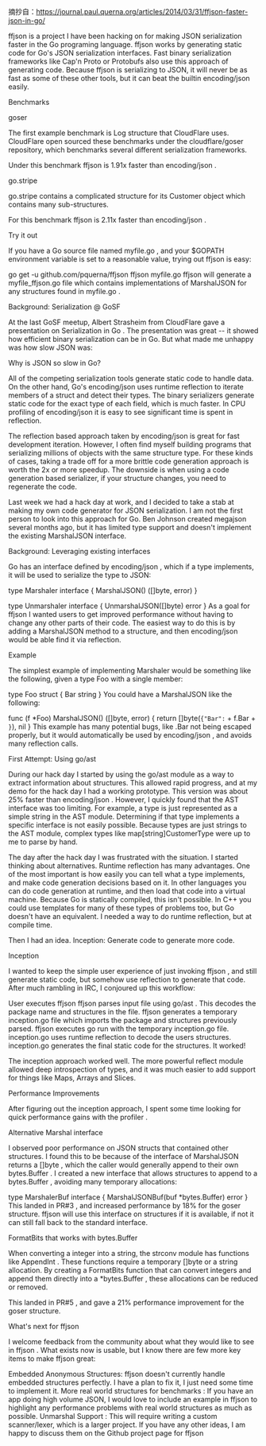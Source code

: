 摘抄自：https://journal.paul.querna.org/articles/2014/03/31/ffjson-faster-json-in-go/

ffjson is a project I have been hacking on for making JSON serialization faster in the Go programing language. ffjson works by generating static code for Go's JSON serialization interfaces. Fast binary serialization frameworks like Cap'n Proto or Protobufs also use this approach of generating code. Because ffjson is serializing to JSON, it will never be as fast as some of these other tools, but it can beat the builtin encoding/json easily.

Benchmarks

goser

The first example benchmark is Log structure that CloudFlare uses. CloudFlare open sourced these benchmarks under the cloudflare/goser repository, which benchmarks several different serialization frameworks.

Under this benchmark ffjson is 1.91x faster than encoding/json .

go.stripe

go.stripe contains a complicated structure for its Customer object which contains many sub-structures.

For this benchmark ffjson is 2.11x faster than encoding/json .

Try it out

If you have a Go source file named myfile.go , and your $GOPATH environment variable is set to a reasonable value, trying out ffjson is easy:

go get -u github.com/pquerna/ffjson
ffjson myfile.go
ffjson will generate a myfile_ffjson.go file which contains implementations of MarshalJSON for any structures found in myfile.go .

Background: Serialization @ GoSF

At the last GoSF meetup, Albert Strasheim from CloudFlare gave a presentation on Serialization in Go . The presentation was great -- it showed how efficient binary serialization can be in Go. But what made me unhappy was how slow JSON was:


Why is JSON so slow in Go?

All of the competing serialization tools generate static code to handle data. On the other hand, Go's encoding/json uses runtime reflection to iterate members of a struct and detect their types. The binary serializers generate static code for the exact type of each field, which is much faster. In CPU profiling of encoding/json it is easy to see significant time is spent in reflection.

The reflection based approach taken by encoding/json is great for fast development iteration. However, I often find myself building programs that serializing millions of objects with the same structure type. For these kinds of cases, taking a trade off for a more brittle code generation approach is worth the 2x or more speedup. The downside is when using a code generation based serializer, if your structure changes, you need to regenerate the code.

Last week we had a hack day at work, and I decided to take a stab at making my own code generator for JSON serialization. I am not the first person to look into this approach for Go. Ben Johnson created megajson several months ago, but it has limited type support and doesn't implement the existing MarshalJSON interface.

Background: Leveraging existing interfaces

Go has an interface defined by encoding/json , which if a type implements, it will be used to serialize the type to JSON:

type Marshaler interface {
  MarshalJSON() ([]byte, error)
}

type Unmarshaler interface {
  UnmarshalJSON([]byte) error
}
As a goal for ffjson I wanted users to get improved performance without having to change any other parts of their code. The easiest way to do this is by adding a MarshalJSON method to a structure, and then encoding/json would be able find it via reflection.

Example

The simplest example of implementing Marshaler would be something like the following, given a type Foo with a single member:

type Foo struct {
    Bar string
}
You could have a MarshalJSON like the following:

func (f *Foo) MarshalJSON() ([]byte, error) {
    return []byte(`{"Bar":` + f.Bar + `}`), nil
}
This example has many potential bugs, like .Bar not being escaped properly, but it would automatically be used by encoding/json , and avoids many reflection calls.

First Attempt: Using go/ast

During our hack day I started by using the go/ast module as a way to extract information about structures. This allowed rapid progress, and at my demo for the hack day I had a working prototype. This version was about 25% faster than encoding/json . However, I quickly found that the AST interface was too limiting. For example, a type is just represented as a simple string in the AST module. Determining if that type implements a specific interface is not easily possible. Because types are just strings to the AST module, complex types like map[string]CustomerType were up to me to parse by hand.

The day after the hack day I was frustrated with the situation. I started thinking about alternatives. Runtime reflection has many advantages. One of the most important is how easily you can tell what a type implements, and make code generation decisions based on it. In other languages you can do code generation at runtime, and then load that code into a virtual machine. Because Go is statically compiled, this isn't possible. In C++ you could use templates for many of these types of problems too, but Go doesn't have an equivalent. I needed a way to do runtime reflection, but at compile time.

Then I had an idea. Inception: Generate code to generate more code.

Inception

I wanted to keep the simple user experience of just invoking ffjson , and still generate static code, but somehow use reflection to generate that code. After much rambling in IRC, I conjoured up this workflow:


User executes ffjson
ffjson parses input file using go/ast . This decodes the package name and structures in the file.
ffjson generates a temporary inception.go file which imports the package and structures previously parsed.
ffjson executes go run with the temporary inception.go file.
inception.go uses runtime reflection to decode the users structures.
inception.go generates the final static code for the structures.
It worked!

The inception approach worked well. The more powerful reflect module allowed deep introspection of types, and it was much easier to add support for things like Maps, Arrays and Slices.

Performance Improvements

After figuring out the inception approach, I spent some time looking for quick performance gains with the profiler .

Alternative Marshal interface

I observed poor performance on JSON structs that contained other structures. I found this to be because of the interface of MarshalJSON returns a []byte , which the caller would generally append to their own bytes.Buffer . I created a new interface that allows structures to append to a bytes.Buffer , avoiding many temporary allocations:

type MarshalerBuf interface {
    MarshalJSONBuf(buf *bytes.Buffer) error
}
This landed in PR#3 , and increased performance by 18% for the goser structure. ffjson will use this interface on structures if it is available, if not it can still fall back to the standard interface.

FormatBits that works with bytes.Buffer

When converting a integer into a string, the strconv module has functions like AppendInt . These functions require a temporary []byte or a string allocation. By creating a FormatBits function that can convert integers and append them directly into a *bytes.Buffer , these allocations can be reduced or removed.

This landed in PR#5 , and gave a 21% performance improvement for the goser structure.

What's next for ffjson

I welcome feedback from the community about what they would like to see in ffjson . What exists now is usable, but I know there are few more key items to make ffjson great:

Embedded Anonymous Structures: ffjson doesn't currently handle embedded structures perfectly. I have a plan to fix it, I just need some time to implement it.
More real world structures for benchmarks : If you have an app doing high volume JSON, I would love to include an example in ffjson to highlight any performance problems with real world structures as much as possible.
Unmarshal Support : This will require writing a custom scanner/lexer, which is a larger project.
If you have any other ideas, I am happy to discuss them on the Github project page for ffjson
